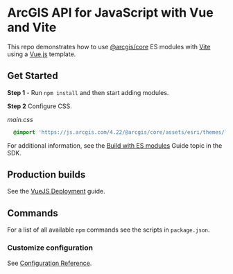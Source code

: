 # ArcGIS API for JavaScript with Vue and Vite

This repo demonstrates how to use [@arcgis/core](https://www.npmjs.com/package/@arcgis/core) ES modules with [Vite](https://vitejs.dev/guide/) using a [Vue.js](https://vuejs.org/) template. 

## Get Started

**Step 1** - Run `npm install` and then start adding modules.

**Step 2** Configure CSS.

*main.css*

```css
  @import 'https://js.arcgis.com/4.22/@arcgis/core/assets/esri/themes/light/main.css';
```

For additional information, see the [Build with ES modules](https://developers.arcgis.com/javascript/latest/es-modules/) Guide topic in the SDK.

## Production builds

See the [VueJS Deployment](https://cli.vuejs.org/guide/deployment.html#deployment) guide.

## Commands

For a list of all available `npm` commands see the scripts in `package.json`. 

### Customize configuration
See [Configuration Reference](https://cli.vuejs.org/config/).
